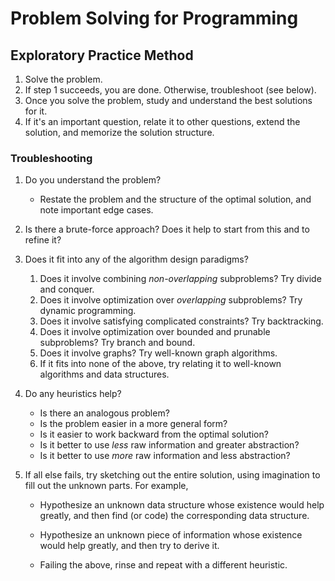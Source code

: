 # Problem Solving for Programming

## Exploratory Practice Method

1. Solve the problem.
2. If step 1 succeeds, you are done. Otherwise, troubleshoot (see below).
3. Once you solve the problem, study and understand the best solutions for it.
4. If it's an important question, relate it to other questions, extend the solution, and memorize the solution structure.



### Troubleshooting

1. Do you understand the problem?

   - Restate the problem and the structure of the optimal solution, and note important edge cases.

2. Is there a brute-force approach? Does it help to start from this and to refine it?

3. Does it fit into any of the algorithm design paradigms?

   1. Does it involve combining *non-overlapping* subproblems? Try divide and conquer.
   2. Does it involve optimization over *overlapping* subproblems? Try dynamic programming.
   3. Does it involve satisfying complicated constraints? Try backtracking.
   4. Does it involve optimization over bounded and prunable subproblems? Try branch and bound.
   5. Does it involve graphs? Try well-known graph algorithms.
   6. If it fits into none of the above, try relating it to well-known algorithms and data structures.

4. Do any heuristics help?

   - Is there an analogous problem?
   - Is the problem easier in a more general form?
   - Is it easier to work backward from the optimal solution?
   - Is it better to use *less* raw information and greater abstraction?
   - Is it better to use *more* raw information and less abstraction?

5. If all else fails, try sketching out the entire solution, using imagination to fill out the unknown parts. For example,

   - Hypothesize an unknown data structure whose existence would help greatly, and then find (or code) the corresponding data structure.
   - Hypothesize an unknown piece of information whose existence would help greatly, and then try to derive it.

   - Failing the above, rinse and repeat with a different heuristic.